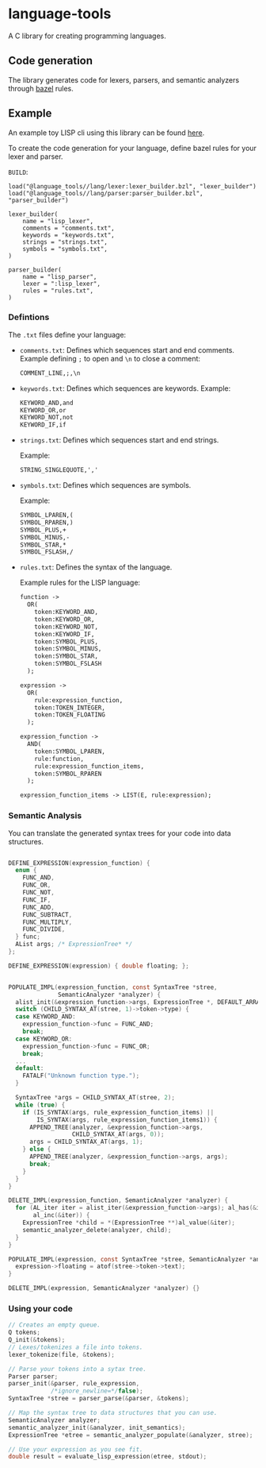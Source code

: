 # language-tools

A C library for creating programming languages.

## Code generation

The library generates code for lexers, parsers, and semantic analyzers through [bazel](https://bazel.build) rules.

## Example

An example toy LISP cli using this library can be found [here](https://github.com/jeffreymanzione/language-tools/tree/main/examples/lisp).

To create the code generation for your language, define bazel rules for your lexer and parser.

`BUILD`:

```starlark
load("@language_tools//lang/lexer:lexer_builder.bzl", "lexer_builder")
load("@language_tools//lang/parser:parser_builder.bzl", "parser_builder")

lexer_builder(
    name = "lisp_lexer",
    comments = "comments.txt",
    keywords = "keywords.txt",
    strings = "strings.txt",
    symbols = "symbols.txt",
)

parser_builder(
    name = "lisp_parser",
    lexer = ":lisp_lexer",
    rules = "rules.txt",
)
```

### Defintions

The `.txt` files define your language:

* `comments.txt`: Defines which sequences start and end comments.
  Example defining `;` to open and `\n` to close a comment:
  
  ```txt
  COMMENT_LINE,;,\n
  ```

* `keywords.txt`: Defines which sequences are keywords.
  Example:
  
  ```txt
  KEYWORD_AND,and
  KEYWORD_OR,or
  KEYWORD_NOT,not
  KEYWORD_IF,if
  ```

* `strings.txt`: Defines which sequences start and end strings.

  Example:
  
  ```txt
  STRING_SINGLEQUOTE,','
  ```

* `symbols.txt`: Defines which sequences are symbols.

  Example:
  
  ```txt
  SYMBOL_LPAREN,(
  SYMBOL_RPAREN,)
  SYMBOL_PLUS,+
  SYMBOL_MINUS,-
  SYMBOL_STAR,*
  SYMBOL_FSLASH,/
  ```

* `rules.txt`: Defines the syntax of the language.

  Example rules for the LISP language:

  ```txt
  function ->
    OR(
      token:KEYWORD_AND,
      token:KEYWORD_OR,
      token:KEYWORD_NOT,
      token:KEYWORD_IF,
      token:SYMBOL_PLUS,
      token:SYMBOL_MINUS,
      token:SYMBOL_STAR,
      token:SYMBOL_FSLASH
    );

  expression ->
    OR(
      rule:expression_function,
      token:TOKEN_INTEGER,
      token:TOKEN_FLOATING
    );

  expression_function ->
    AND(
      token:SYMBOL_LPAREN,
      rule:function,
      rule:expression_function_items,
      token:SYMBOL_RPAREN
    );

  expression_function_items -> LIST(E, rule:expression);
  ```

### Semantic Analysis

You can translate the generated syntax trees for your code into data structures.

```c

DEFINE_EXPRESSION(expression_function) {
  enum {
    FUNC_AND,
    FUNC_OR,
    FUNC_NOT,
    FUNC_IF,
    FUNC_ADD,
    FUNC_SUBTRACT,
    FUNC_MULTIPLY,
    FUNC_DIVIDE,
  } func;
  AList args; /* ExpressionTree* */
};

DEFINE_EXPRESSION(expression) { double floating; };


POPULATE_IMPL(expression_function, const SyntaxTree *stree,
              SemanticAnalyzer *analyzer) {
  alist_init(&expression_function->args, ExpressionTree *, DEFAULT_ARRAY_SZ);
  switch (CHILD_SYNTAX_AT(stree, 1)->token->type) {
  case KEYWORD_AND:
    expression_function->func = FUNC_AND;
    break;
  case KEYWORD_OR:
    expression_function->func = FUNC_OR;
    break;
  ...
  default:
    FATALF("Unknown function type.");
  }

  SyntaxTree *args = CHILD_SYNTAX_AT(stree, 2);
  while (true) {
    if (IS_SYNTAX(args, rule_expression_function_items) ||
        IS_SYNTAX(args, rule_expression_function_items1)) {
      APPEND_TREE(analyzer, &expression_function->args,
                  CHILD_SYNTAX_AT(args, 0));
      args = CHILD_SYNTAX_AT(args, 1);
    } else {
      APPEND_TREE(analyzer, &expression_function->args, args);
      break;
    }
  }
}

DELETE_IMPL(expression_function, SemanticAnalyzer *analyzer) {
  for (AL_iter iter = alist_iter(&expression_function->args); al_has(&iter);
       al_inc(&iter)) {
    ExpressionTree *child = *(ExpressionTree **)al_value(&iter);
    semantic_analyzer_delete(analyzer, child);
  }
}

POPULATE_IMPL(expression, const SyntaxTree *stree, SemanticAnalyzer *analyzer) {
  expression->floating = atof(stree->token->text);
}

DELETE_IMPL(expression, SemanticAnalyzer *analyzer) {}
```

### Using your code

```c
// Creates an empty queue.
Q tokens;
Q_init(&tokens);
// Lexes/tokenizes a file into tokens.
lexer_tokenize(file, &tokens);

// Parse your tokens into a sytax tree.
Parser parser;
parser_init(&parser, rule_expression,
            /*ignore_newline=*/false);
SyntaxTree *stree = parser_parse(&parser, &tokens);

// Map the syntax tree to data structures that you can use.
SemanticAnalyzer analyzer;
semantic_analyzer_init(&analyzer, init_semantics);
ExpressionTree *etree = semantic_analyzer_populate(&analyzer, stree);

// Use your expression as you see fit.
double result = evaluate_lisp_expression(etree, stdout);
```
